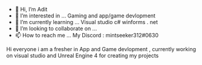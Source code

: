 - 👋 Hi, I’m Adit
- 👀 I’m interested in ... Gaming and app/game devlopment
- 🌱 I’m currently learning ... Visual studio c# winforms . net
- 💞️ I’m looking to collaborate on ...
- 📫 How to reach me ... My Discord : mintseeker312#0630

<!---
ADIT011007/ADIT011007 is a ✨ special ✨ repository because its `README.md` (this file) appears on your GitHub profile.
You can click the Preview link to take a look at your changes.
--->Hi everyone i am a fresher in App and Game devlopment , currently working on visual studio and Unreal Engine 4 for creating my projects
